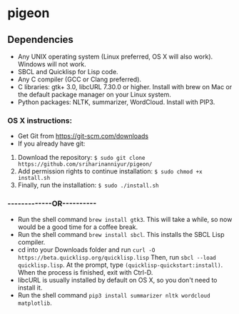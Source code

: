 # pigeon

## Dependencies
 - Any UNIX operating system (Linux preferred, OS X will also work). Windows will not work.
 - SBCL and Quicklisp for Lisp code.
 - Any C compiler (GCC or Clang preferred).
 - C libraries: gtk+ 3.0, libcURL 7.30.0 or higher. Install with brew on Mac or the default package manager on your Linux system.
 - Python packages: NLTK, summarizer, WordCloud. Install with PIP3.
### OS X instructions:
 - Get Git from https://git-scm.com/downloads
 - If you already have git:
  1. Download the repository: ``$ sudo git clone https://github.com/sriharinanniyur/pigeon/``
  2. Add permission rights to continue installation: ``$ sudo chmod +x install.sh``
  3. Finally, run the installation: ``$ sudo ./install.sh``
 ### -------------OR----------

 - Run the shell command ``brew install gtk3``. This will take a while, so now would be a good time for a coffee break.
 - Run the shell command ``brew install sbcl``. This installs the SBCL Lisp compiler.
 - cd into your Downloads folder and run ``curl -O https://beta.quicklisp.org/quicklisp.lisp`` Then, run ``sbcl --load quicklisp.lisp``. At the prompt, type ``(quicklisp-quickstart:install)``. When the process is finished, exit with Ctrl-D.
 - libcURL is usually installed by default on OS X, so you don't need to install it.
 - Run the shell command ``pip3 install summarizer nltk wordcloud matplotlib``.
